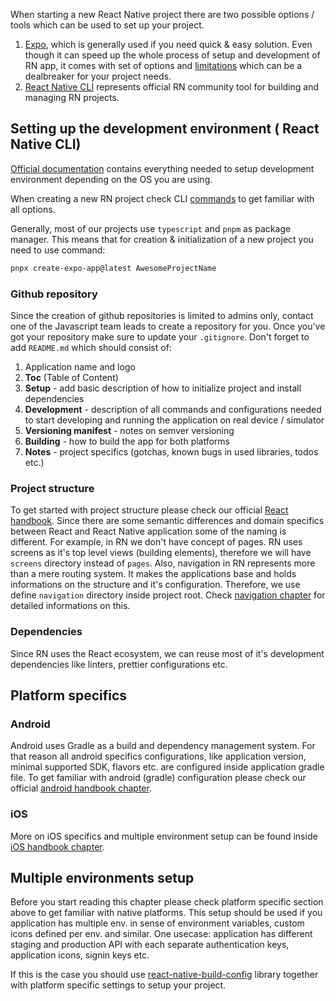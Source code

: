 When starting a new React Native project there are two possible options / tools which can be used to set up your project.

1. [Expo](https://expo.io/), which is generally used if you need quick & easy solution. Even though it can speed up the whole process of setup and development of RN app, it comes with set of options and [limitations](https://docs.expo.io/introduction/why-not-expo/) which can be a dealbreaker for your project needs.
2. [React Native CLI](https://github.com/react-native-community/cli) represents official RN community tool for building and managing RN projects.

## Setting up the development environment ( React Native CLI)

[Official documentation](https://reactnative.dev/docs/environment-setup) contains everything needed to setup development environment depending on the OS you are using.

When creating a new RN project check CLI [commands](https://github.com/react-native-community/cli/blob/master/docs/commands.md) to get familiar with all options.

Generally, most of our projects use `typescript` and `pnpm` as package manager. This means that for creation & initialization of a new project you need to use command:

```sh
pnpx create-expo-app@latest AwesomeProjectName
```

### Github repository

Since the creation of github repositories is limited to admins only, contact one of the Javascript team leads to create a repository for you.
Once you've got your repository make sure to update your `.gitignore`.
Don't forget to add `README.md` which should consist of:

1. Application name and logo
2. **Toc** (Table of Content)
3. **Setup** - add basic description of how to initialize project and install dependencies
4. **Development** - description of all commands and configurations needed to start developing and running the application on real device / simulator
5. **Versioning manifest** - notes on semver versioning
6. **Building** - how to build the app for both platforms
7. **Notes** - project specifics (gotchas, known bugs in used libraries, todos etc.)

### Project structure

To get started with project structure please check our official [React handbook](https://infinum.com/handbook/books/frontend/javascript/react).
Since there are some semantic differences and domain specifics between React and React Native application some of the naming is different.
For example, in RN we don't have concept of pages. RN uses screens as it's top level views (building elements), therefore we will have `screens` directory instead of `pages`.
Also, navigation in RN represents more than a mere routing system. It makes the applications base and holds informations on the structure and it's configuration. Therefore, we use define `navigation` directory inside project root. Check [navigation chapter](./navigation) for detailed informations on this.

### Dependencies

Since RN uses the React ecosystem, we can reuse most of it's development dependencies like linters, prettier configurations etc.

## Platform specifics

### Android

Android uses Gradle as a build and dependency management system. For that reason all android specifics configurations, like application version, minimal supported SDK, flavors etc. are configured inside application gradle file.
To get familiar with android (gradle) configuration please check our official [android handbook chapter](https://infinum.com/handbook/books/android/project-structure/gradle-build-system).

### iOS

More on iOS specifics and multiple environment setup can be found inside [iOS handbook chapter](https://infinum.com/handbook/books/ios/project-flow/custom-xcconfigs).

## Multiple environments setup

Before you start reading this chapter please check platform specific section above to get familiar with native platforms.
This setup should be used if you application has multiple env. in sense of environment variables, custom icons defined per env. and similar. One usecase: application has different staging and production API with each separate authentication keys, application icons, signin keys etc.

If this is the case you should use [react-native-build-config](https://github.com/ismaeldcom/react-native-build-config) library together with platform specific settings to setup your project.
